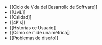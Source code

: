 -  [[Ciclo de Vida del Desarrollo de Software]]
- [[UML]]
- [[Calidad]]
- [[4P's]]
- [[Historias de Usuario]]
- [[Cómo se mide una métrica]]
- [[Problemas de diseño]]